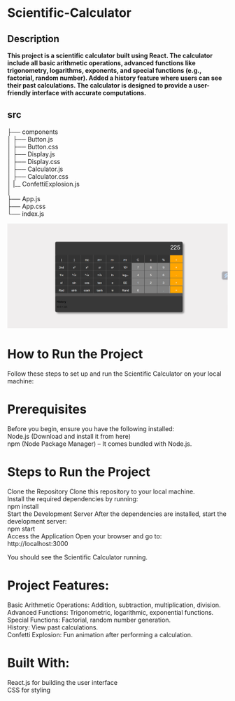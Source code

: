 # Scientific-Calculator

## Description
<B>This project is a scientific calculator built using React. The
calculator include all basic arithmetic operations, advanced functions like trigonometry,
logarithms, exponents, and special functions (e.g., factorial, random number). Added a history feature where users can see their past calculations. The calculator is designed to provide a user-friendly interface with accurate computations. </B>

## src

├── components <Br>
│   ├── Button.js <Br>
│   ├── Button.css <Br>
│   ├── Display.js <Br>
│   ├── Display.css <Br>
│   ├── Calculator.js <Br>
│   ├── Calculator.css <Br>
│   |__ ConfettiExplosion.js<br>
│   
├── App.js <br>
├── App.css <br>
└── index.js <br>


![demo](<Screenshot 2025-01-10 105943.png>)


# How to Run the Project
Follow these steps to set up and run the Scientific Calculator on your local machine:

# Prerequisites
Before you begin, ensure you have the following installed:<Br>
Node.js (Download and install it from here)<Br>
npm (Node Package Manager) – It comes bundled with Node.js.<Br>
# Steps to Run the Project
Clone the Repository Clone this repository to your local machine.<Br>
Install the required dependencies by running:<Br>
npm install<Br>
Start the Development Server After the dependencies are installed, start the development server:<Br>
npm start<Br>
Access the Application Open your browser and go to:<Br>
http://localhost:3000<Br>

You should see the Scientific Calculator running.<Br>

# Project Features:
Basic Arithmetic Operations: Addition, subtraction, multiplication, division.<Br>
Advanced Functions: Trigonometric, logarithmic, exponential functions.<Br>
Special Functions: Factorial, random number generation.<Br>
History: View past calculations.<Br>
Confetti Explosion: Fun animation after performing a calculation.<Br>

# Built With:
React.js for building the user interface<Br>
CSS for styling<Br>


